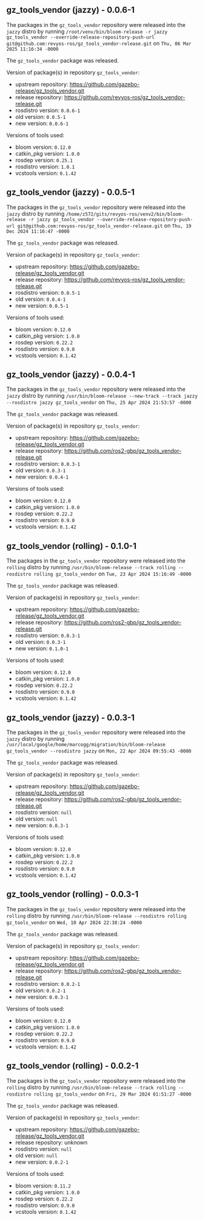 ## gz_tools_vendor (jazzy) - 0.0.6-1

The packages in the `gz_tools_vendor` repository were released into the `jazzy` distro by running `/root/venv/bin/bloom-release -r jazzy gz_tools_vendor --override-release-repository-push-url git@github.com:revyos-ros/gz_tools_vendor-release.git` on `Thu, 06 Mar 2025 11:16:34 -0000`

The `gz_tools_vendor` package was released.

Version of package(s) in repository `gz_tools_vendor`:

- upstream repository: https://github.com/gazebo-release/gz_tools_vendor.git
- release repository: https://github.com/revyos-ros/gz_tools_vendor-release.git
- rosdistro version: `0.0.6-1`
- old version: `0.0.5-1`
- new version: `0.0.6-1`

Versions of tools used:

- bloom version: `0.12.0`
- catkin_pkg version: `1.0.0`
- rosdep version: `0.25.1`
- rosdistro version: `1.0.1`
- vcstools version: `0.1.42`


## gz_tools_vendor (jazzy) - 0.0.5-1

The packages in the `gz_tools_vendor` repository were released into the `jazzy` distro by running `/home/z572/gits/revyos-ros/venv2/bin/bloom-release -r jazzy gz_tools_vendor --override-release-repository-push-url git@github.com:revyos-ros/gz_tools_vendor-release.git` on `Thu, 19 Dec 2024 11:16:47 -0000`

The `gz_tools_vendor` package was released.

Version of package(s) in repository `gz_tools_vendor`:

- upstream repository: https://github.com/gazebo-release/gz_tools_vendor.git
- release repository: https://github.com/revyos-ros/gz_tools_vendor-release.git
- rosdistro version: `0.0.5-1`
- old version: `0.0.4-1`
- new version: `0.0.5-1`

Versions of tools used:

- bloom version: `0.12.0`
- catkin_pkg version: `1.0.0`
- rosdep version: `0.22.2`
- rosdistro version: `0.9.0`
- vcstools version: `0.1.42`


## gz_tools_vendor (jazzy) - 0.0.4-1

The packages in the `gz_tools_vendor` repository were released into the `jazzy` distro by running `/usr/bin/bloom-release --new-track --track jazzy --rosdistro jazzy gz_tools_vendor` on `Thu, 25 Apr 2024 21:53:57 -0000`

The `gz_tools_vendor` package was released.

Version of package(s) in repository `gz_tools_vendor`:

- upstream repository: https://github.com/gazebo-release/gz_tools_vendor.git
- release repository: https://github.com/ros2-gbp/gz_tools_vendor-release.git
- rosdistro version: `0.0.3-1`
- old version: `0.0.3-1`
- new version: `0.0.4-1`

Versions of tools used:

- bloom version: `0.12.0`
- catkin_pkg version: `1.0.0`
- rosdep version: `0.22.2`
- rosdistro version: `0.9.0`
- vcstools version: `0.1.42`


## gz_tools_vendor (rolling) - 0.1.0-1

The packages in the `gz_tools_vendor` repository were released into the `rolling` distro by running `/usr/bin/bloom-release --track rolling --rosdistro rolling gz_tools_vendor` on `Tue, 23 Apr 2024 15:16:49 -0000`

The `gz_tools_vendor` package was released.

Version of package(s) in repository `gz_tools_vendor`:

- upstream repository: https://github.com/gazebo-release/gz_tools_vendor.git
- release repository: https://github.com/ros2-gbp/gz_tools_vendor-release.git
- rosdistro version: `0.0.3-1`
- old version: `0.0.3-1`
- new version: `0.1.0-1`

Versions of tools used:

- bloom version: `0.12.0`
- catkin_pkg version: `1.0.0`
- rosdep version: `0.22.2`
- rosdistro version: `0.9.0`
- vcstools version: `0.1.42`


## gz_tools_vendor (jazzy) - 0.0.3-1

The packages in the `gz_tools_vendor` repository were released into the `jazzy` distro by running `/usr/local/google/home/marcogg/migration/bin/bloom-release gz_tools_vendor --rosdistro jazzy` on `Mon, 22 Apr 2024 09:55:43 -0000`

The `gz_tools_vendor` package was released.

Version of package(s) in repository `gz_tools_vendor`:

- upstream repository: https://github.com/gazebo-release/gz_tools_vendor.git
- release repository: https://github.com/ros2-gbp/gz_tools_vendor-release.git
- rosdistro version: `null`
- old version: `null`
- new version: `0.0.3-1`

Versions of tools used:

- bloom version: `0.12.0`
- catkin_pkg version: `1.0.0`
- rosdep version: `0.22.2`
- rosdistro version: `0.9.0`
- vcstools version: `0.1.42`


## gz_tools_vendor (rolling) - 0.0.3-1

The packages in the `gz_tools_vendor` repository were released into the `rolling` distro by running `/usr/bin/bloom-release --rosdistro rolling gz_tools_vendor` on `Wed, 10 Apr 2024 22:38:24 -0000`

The `gz_tools_vendor` package was released.

Version of package(s) in repository `gz_tools_vendor`:

- upstream repository: https://github.com/gazebo-release/gz_tools_vendor.git
- release repository: https://github.com/ros2-gbp/gz_tools_vendor-release.git
- rosdistro version: `0.0.2-1`
- old version: `0.0.2-1`
- new version: `0.0.3-1`

Versions of tools used:

- bloom version: `0.12.0`
- catkin_pkg version: `1.0.0`
- rosdep version: `0.22.2`
- rosdistro version: `0.9.0`
- vcstools version: `0.1.42`


## gz_tools_vendor (rolling) - 0.0.2-1

The packages in the `gz_tools_vendor` repository were released into the `rolling` distro by running `/usr/bin/bloom-release --track rolling --rosdistro rolling gz_tools_vendor` on `Fri, 29 Mar 2024 01:51:27 -0000`

The `gz_tools_vendor` package was released.

Version of package(s) in repository `gz_tools_vendor`:

- upstream repository: https://github.com/gazebo-release/gz_tools_vendor.git
- release repository: unknown
- rosdistro version: `null`
- old version: `null`
- new version: `0.0.2-1`

Versions of tools used:

- bloom version: `0.11.2`
- catkin_pkg version: `1.0.0`
- rosdep version: `0.22.2`
- rosdistro version: `0.9.0`
- vcstools version: `0.1.42`


